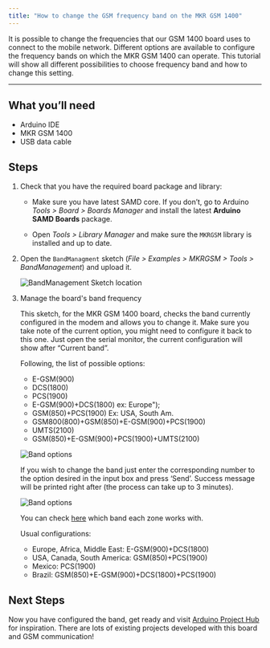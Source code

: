 ```yaml
---
title: "How to change the GSM frequency band on the MKR GSM 1400"
---
```


It is possible to change the frequencies that our GSM 1400 board uses to connect to the mobile network.
Different options are available to configure the frequency bands on which the MKR GSM 1400 can operate.
This tutorial will show all different possibilities to choose frequency band and how to change this setting.

---

## What you’ll need

* Arduino IDE
* MKR GSM 1400
* USB data cable

## Steps

1. Check that you have the required board package and library:

   * Make sure you have latest SAMD core. If you don’t, go to Arduino _Tools > Board > Boards Manager_ and install the latest **Arduino SAMD Boards** package.

   * Open _Tools > Library Manager_ and make sure the `MKRGSM` library is installed and up to date.

2. Open the `BandManagment` sketch (_File > Examples > MKRGSM > Tools > BandManagement_) and upload it.

   ![BandManagement Sketch location](img/change-GSM-1.png)

3. Manage the board's band frequency

   This sketch, for the MKR GSM 1400 board, checks the band currently configured in the modem and allows you to change it. Make sure you take note of the current option, you might need to configure it back to this one. Just open the serial monitor, the current configuration will show after “Current band”.

   Following, the list of possible options:

   * E-GSM(900)
   * DCS(1800)
   * PCS(1900)
   * E-GSM(900)+DCS(1800) ex: Europe");
   * GSM(850)+PCS(1900) Ex: USA, South Am.
   * GSM800(800)+GSM(850)+E-GSM(900)+PCS(1900)
   * UMTS(2100)
   * GSM(850)+E-GSM(900)+PCS(1900)+UMTS(2100)

   ![Band options](img/change-GSM-2.png)

   If you wish to change the band just enter the corresponding number to the option desired in the input box and press ‘Send’. Success message will be printed right after (the process can take up to 3 minutes).

   ![Band options](img/change-GSM-3.png)

   You can check [here](http://www.worldtimezone.com/gsm.html) which band each zone works with.

   Usual configurations:
   * Europe, Africa, Middle East: E-GSM(900)+DCS(1800)
   * USA, Canada, South America: GSM(850)+PCS(1900)
   * Mexico: PCS(1900)
   * Brazil: GSM(850)+E-GSM(900)+DCS(1800)+PCS(1900)

## Next Steps

Now you have configured the band, get ready and visit [Arduino Project Hub](https://create.arduino.cc/projecthub/search?q=gsm) for inspiration. There are lots of existing projects developed with this board and GSM communication!
